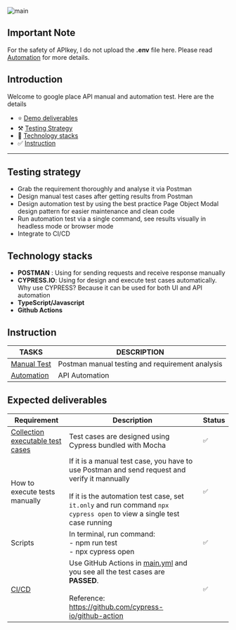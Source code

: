 ![main](https://github.com/anhhanuman/google-place-cypress/actions/workflows/main.yml/badge.svg)
## Important Note
For the safety of APIkey, I do not upload the **.env** file here. Please read [Automation](https://github.com/anhhanuman/google-place-cypress/blob/main/docs/automation-test.md) for more details.

## Introduction
Welcome to google place API manual and automation test. Here are the details
- ⭐️ [Demo deliverables](https://youtu.be/60yYDs78s1c)
- ⚒️ [Testing Strategy](#testing-strategy)
- 📖 [Technology stacks](#technology-stacks)
- ✅ [Instruction](#instruction)
---

## **Testing strategy**
- Grab the requirement thoroughly and analyse it via Postman
- Design manual test cases after getting results from Postman
- Design automation test by using the best practice Page Object Modal design pattern for easier maintenance and clean code
- Run automation test via a single command, see results visually in headless mode or browser mode
- Integrate to CI/CD

## **Technology stacks**
- **POSTMAN** : Using for sending requests and receive response manually
- **CYPRESS.IO**: Using for design and execute test cases automatically. Why use CYPRESS? Because it can be used for both UI and API automation
- **TypeScript/Javascript**
- **Github Actions**

## **Instruction**

| TASKS  | DESCRIPTION |
| ------------- | ------------- |
| [Manual Test](https://github.com/anhhanuman/google-place-cypress/blob/main/docs/manual-test.md)  | Postman manual testing and requirement analysis  |
| [Automation](https://github.com/anhhanuman/google-place-cypress/blob/main/docs/automation-test.md)  | API Automation|

## **Expected deliverables**

| Requirement                                                                                                                                   | Description                                                                                                                                                                                                                                                                                           | Status    |
|-----------------------------------------------------------------------------------------------------------------------------------------------|-------------------------------------------------------------------------------------------------------------------------------------------------------------------------------------------------------------------------------------------------------------------------------------------------------|-----------|
| [Collection executable test cases](https://github.com/anhhanuman/google-place-cypress/blob/main/cypress/integration/google-place-api.spec.ts) | Test cases are designed using Cypress bundled with Mocha                                                                                                                                                                                                                                              | `✅`       |
| How to execute tests manually                                                                                                                 | If it is a manual test case, you have to use Postman and send request and verify it mannually<br/><br/>If it is the automation test case, set `it.only` and run command `npx cypress open` to view a single test case running                                                                         | `✅`       |
| Scripts                                                                                                                                       | In terminal, run command:<br/> - npm run test<br/> - npx cypress open                                                                                                                                                                                                                                 | `✅`       |
| [CI/CD](https://github.com/anhhanuman/google-place-cypress/runs/5181942061?check_suite_focus=true)                                                                                                                                     | Use GitHub Actions in [main.yml](https://github.com/anhhanuman/google-place-cypress/blob/main/.github/workflows/main.yml) and you see all the test cases are **PASSED**.<br/><br/>Reference: https://github.com/cypress-io/github-action | `✅`    |


